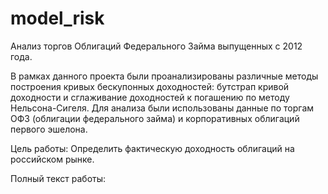# model_risk
Анализ торгов Облигаций Федерального Займа выпущенных с 2012 года.

В рамках данного проекта были проанализированы различные методы построения кривых бескупонных доходностей: бутстрап кривой доходности и сглаживание доходностей к погашению по методу Нельсона-Сигеля. Для анализа были использованы данные по торгам ОФЗ (облигации федерального займа) и корпоративных облигаций первого эшелона.

Цель работы: Определить фактическую доходность облигаций на российском рынке.

Полный текст работы:  

